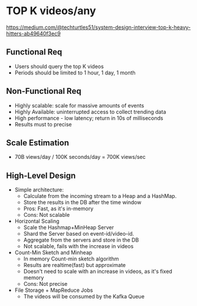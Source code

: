 # TOP K videos/any

https://medium.com/@techturtles51/system-design-interview-top-k-heavy-hitters-ab49640f3ec9

## Functional Req
- Users should query the top K videos
- Periods should be limited to 1 hour, 1 day, 1 month

## Non-Functional Req
- Highly scalable: scale for massive amounts of events
- Highly Available: uninterrupted access to collect trending data
- High performance - low latency; return in 10s of milliseconds
- Results must to precise

## Scale Estimation
- 70B views/day / 100K seconds/day = 700K views/sec


## High-Level Design
- Simple architecture:
  - Calculate from the incoming stream to a Heap and a HashMap.
  - Store the results in the DB after the time window
  - Pros: Fast, as it's in-memory
  - Cons: Not scalable
- Horizontal Scaling
  - Scale the Hashmap+MinHeap Server
  - Shard the Server based on event-id/video-id.
  - Aggregate from the servers and store in the DB
  - Not scalable, fails with the increase in videos
- Count-Min Sketch and Minheap
  - In memory Count-min sketch algorithm
  - Results are realtime(fast) but approximate
  - Doesn't need to scale with an increase in videos, as it's fixed memory
  - Cons: Not precise
- File Storage + MapReduce Jobs
  - The videos will be consumed by the Kafka Queue 
